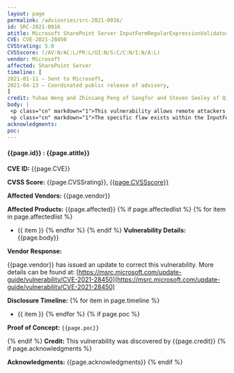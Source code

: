 ```yaml
---
layout: page
permalink: /advisories/src-2021-0016/
id: SRC-2021-0016
atitle: Microsoft SharePoint Server InputFormRegularExpressionValidator Denial of Service Vulnerability
CVE: CVE-2021-28450
CVSSrating: 5.0
CVSSscore: (/AV:N/AC:L/PR:L/UI:N/S:C/C:N/I:N/A:L)
vendor: Microsoft
affected: SharePoint Server
timeline: [
2021-01-11 – Sent to Microsoft,
2021-04-13 – Coordinated public release of advisory,
]
credit: Yuhao Weng and Zhiniang Peng of Sangfor and Steven Seeley of Qihoo 360 Vulcan Team
body: |
 <p class="cn" markdown="1">This vulnerability allows remote attackers to cause a denial of service on affected installations of SharePoint Server. Authentication is required to exploit this vulnerability.</p>
 <p class="cn" markdown="1">The specific flaw exists within the InputFormRegularExpressionValidator class. The issue results from the lack of proper validation of the user-supplied ValidationExpression property. An attacker can leverage this vulnerability to cause a regular expression denial of service.</p>
acknowledgments:
poc:
---
```


#### **{{page.id}} : {{page.atitle}}**

**CVE ID:**
{{page.CVE}}

**CVSS Score:**
{{page.CVSSrating}}, [{{page.CVSSscore}}](https://nvd.nist.gov/vuln-metrics/cvss/v3-calculator?vector={{page.CVSSscore}})

**Affected Vendors:**
{{page.vendor}}

**Affected Products:**
{{page.affected}}
{% if page.affectedlist %}
{% for item in page.affectedlist %}
  - {{ item }}
{% endfor %}
{% endif %}
**Vulnerability Details:**
{{page.body}}

**Vendor Response:**

{{page.vendor}} has issued an update to correct this vulnerability. More details can be found at: [https://msrc.microsoft.com/update-guide/vulnerability/CVE-2021-28450](https://msrc.microsoft.com/update-guide/vulnerability/CVE-2021-28450)

**Disclosure Timeline:**
{% for item in page.timeline %}
  - {{ item }}
{% endfor %}
{% if page.poc %}

**Proof of Concept:**
```{{page.poc}}```

{% endif %}
**Credit:**
This vulnerability was discovered by {{page.credit}}
{% if page.acknowledgments %}

**Acknowledgments:**
{{page.acknowledgments}}
{% endif %}
